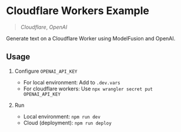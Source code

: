 # Cloudflare Workers Example

> _Cloudflare_, _OpenAI_

Generate text on a Cloudflare Worker using ModelFusion and OpenAI.

## Usage

1. Configure `OPENAI_API_KEY`

   - For local environment: Add to `.dev.vars`
   - For cloudflare workers: Use `npx wrangler secret put OPENAI_API_KEY`

1. Run
   - Local environment: `npm run dev`
   - Cloud (deployment): `npm run deploy`
